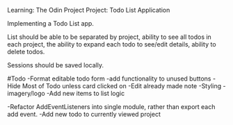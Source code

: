 Learning: The Odin Project
Project: Todo List Application 

Implementing a Todo List app. 

List should be able to be separated by project, ability to see all todos in each project, the ability to expand each todo to see/edit details, ability to delete todos.

Sessions should be saved locally.

#Todo
-Format editable todo form 
-add functionality to unused buttons
-Hide Most of Todo unless card clicked on 
-Edit already made note 
-Styling
-imagery/logo
-Add new items to list logic


-Refactor AddEventListeners into single module, rather than export each add event. 
-Add new todo to currently viewed project